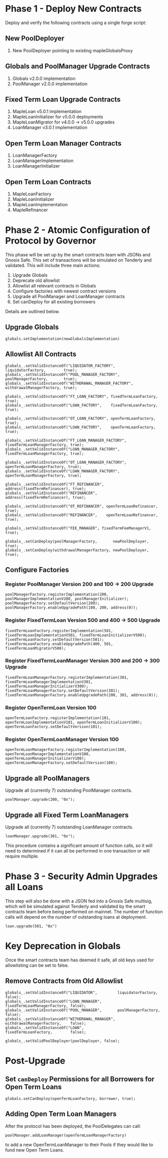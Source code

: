 # Phase 1 - Deploy New Contracts
Deploy and verify the following contracts using a single forge script:

## New PoolDeployer
1. New PoolDeployer pointing to existing mapleGlobalsProxy

## Globals and PoolManager Upgrade Contracts
1. Globals v2.0.0 implementation
2. PoolManager v2.0.0 implementation

## Fixed Term Loan Upgrade Contracts
1. MapleLoan v5.0.1 implementation
2. MapleLoanInitializer for v5.0.0 deployments
3. MapleLoanMigrator for v4.0.0 -> v5.0.0 upgrades
4. LoanManager v3.0.1 implementation

## Open Term Loan Manager Contracts
1. LoanManagerFactory
2. LoanManagerImplementation
3. LoanManagerInitializer

## Open Term Loan Contracts
1. MapleLoanFactory
2. MapleLoanInitializer
3. MapleLoanImplementation
4. MapleRefinancer

# Phase 2 - Atomic Configuration of Protocol by Governor
This phase will be set up by the smart contracts team with JSONs and Gnosis Safe. This set of transactions will be simulated on Tenderly and validated.
This will include three main actions:
1. Upgrade Globals
2. Deprecate old allowlist
3. Allowlist all relevant contracts in Globals
4. Configure factories with newest contract versions
5. Upgrade all PoolManager and LoanManager contracts
6. Set canDeploy for all existing borrowers

Details are outlined below.

## Upgrade Globals
```solidity
globals.setImplementation(newGlobalsImplementation)
```

## Allowlist All Contracts
```solidity
globals_.setValidInstanceOf("LIQUIDATOR_FACTORY",         liquidatorFactory,        true);
globals_.setValidInstanceOf("POOL_MANAGER_FACTORY",       poolManagerFactory,       true);
globals_.setValidInstanceOf("WITHDRAWAL_MANAGER_FACTORY", withdrawalManagerFactory, true);

globals_.setValidInstanceOf("FT_LOAN_FACTORY", fixedTermLoanFactory, true);
globals_.setValidInstanceOf("LOAN_FACTORY",    fixedTermLoanFactory, true);

globals_.setValidInstanceOf("OT_LOAN_FACTORY", openTermLoanFactory, true);
globals_.setValidInstanceOf("LOAN_FACTORY",    openTermLoanFactory, true);

globals_.setValidInstanceOf("FT_LOAN_MANAGER_FACTORY", fixedTermLoanManagerFactory, true);
globals_.setValidInstanceOf("LOAN_MANAGER_FACTORY",    fixedTermLoanManagerFactory, true);

globals_.setValidInstanceOf("OT_LOAN_MANAGER_FACTORY", openTermLoanManagerFactory, true);
globals_.setValidInstanceOf("LOAN_MANAGER_FACTORY",    openTermLoanManagerFactory, true);

globals_.setValidInstanceOf("FT_REFINANCER", address(fixedTermRefinancer), true);
globals_.setValidInstanceOf("REFINANCER",    address(fixedTermRefinancer), true);

globals_.setValidInstanceOf("OT_REFINANCER", openTermLoanRefinancer, true);
globals_.setValidInstanceOf("REFINANCER",    openTermLoanRefinancer, true);

globals_.setValidInstanceOf("FEE_MANAGER", fixedTermFeeManagerV1, true);

globals_.setCanDeploy(poolManagerFactory,       newPoolDeployer, true);
globals_.setCanDeploy(withdrawalManagerFactory, newPoolDeployer, true);
```

## Configure Factories
### Register PoolManager Version 200 and 100 -> 200 Upgrade
```solidity
poolManagerFactory.registerImplementation(200, poolManagerImplementationV200, poolManagerInitializer);
poolManagerFactory.setDefaultVersion(200);
poolManagerFactory.enableUpgradePath(100, 200, address(0));
```

### Register FixedTermLoan Version 500 and 400 -> 500 Upgrade
```solidity
fixedTermLoanFactory.registerImplementation(501, fixedTermLoanImplementationV501, fixedTermLoanInitializerV500);
fixedTermLoanFactory.setDefaultVersion(501);
fixedTermLoanFactory.enableUpgradePath(400, 501, fixedTermLoanMigratorV500);
```

### Register FixedTermLoanManager Version 300 and 200 -> 300 Upgrade
```solidity
fixedTermLoanManagerFactory.registerImplementation(301, fixedTermLoanManagerImplementationV301, fixedTermLoanManagerInitializerV300);
fixedTermLoanManagerFactory.setDefaultVersion(301);
fixedTermLoanManagerFactory.enableUpgradePath(200, 301, address(0));
```

### Register OpenTermLoan Version 100
```solidity
openTermLoanFactory.registerImplementation(101, openTermLoanImplementationV101, openTermLoanInitializerV100);
openTermLoanFactory.setDefaultVersion(101);
```

### Register OpenTermLoanManager Version 100
```solidity
openTermLoanManagerFactory.registerImplementation(100, openTermLoanManagerImplementationV100, openTermLoanManagerInitializerV100);
openTermLoanManagerFactory.setDefaultVersion(100);
```

## Upgrade all PoolManagers
Upgrade all (currently 7) outstanding PoolManager contracts.
```solidity
poolManager.upgrade(200, "0x");
```

## Upgrade all Fixed Term LoanManagers
Upgrade all (currently 7) outstanding LoanManager contracts.
```solidity
loanManager.upgrade(301, "0x");
```

This procedure contains a significant amount of function calls, so it will need to determined if it can all be performed in one transaction or will require multiple.

# Phase 3 - Security Admin Upgrades all Loans
This step will also be done with a JSON fed into a Gnosis Safe multisig, which will be simulated against Tenderly and validated by the smart contracts team before being performed on mainnet. The number of function calls will depend on the number of outstanding loans at deployment.

```solidity
loan.upgrade(501, "0x")
```

# Key Deprecation in Globals
Once the smart contracts team has deemed it safe, all old keys used for allowlisting can be set to false.
## Remove Contracts from Old Allowlist
```solidity
globals_.setValidInstanceOf("LIQUIDATOR",         liquidatorFactory,           false);
globals_.setValidInstanceOf("LOAN_MANAGER",       fixedTermLoanManagerFactory, false);
globals_.setValidInstanceOf("POOL_MANAGER",       poolManagerFactory,          false);
globals_.setValidInstanceOf("WITHDRAWAL_MANAGER", withdrawalManagerFactory,    false);
globals_.setValidInstanceOf("LOAN",               fixedTermLoanFactory,        false);

globals_.setValidPoolDeployer(poolDeployer, false);
```

# Post-Upgrade
## Set `canDeploy` Permissions for all Borrowers for Open Term Loans
```solidity
globals.setCanDeploy(openTermLoanFactory, borrower, true);
```
## Adding Open Term Loan Managers
After the protocol has been deployed, the PoolDelegates can call:
```solidity
poolManager.addLoanManager(openTermLoanManagerFactory)
```
to add a new OpenTermLoanManager to their Pools if they would like to fund new Open Term Loans.
